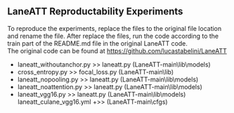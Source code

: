 ## LaneATT Reproductability Experiments
To reproduce the experiments, replace the files to the original file location and rename the file.
After replace the files, run the code according to the train part of the README.md file in the original LaneATT code.\
The original code can be found at https://github.com/lucastabelini/LaneATT

- laneatt_withoutanchor.py >> laneatt.py (LaneATT-main\lib\models)
- cross_entropy.py >> focal_loss.py (LaneATT-main\lib)
- laneatt_nopooling.py >> laneatt.py (LaneATT-main\lib\models)
- laneatt_noattention.py >> laneatt.py (LaneATT-main\lib\models)
- laneatt_vgg16.py >> laneatt.py (LaneATT-main\lib\models) laneatt_culane_vgg16.yml +>> (LaneATT-main\cfgs)
